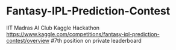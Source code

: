 # Fantasy-IPL-Prediction-Contest
IIT Madras AI Club Kaggle Hackathon https://www.kaggle.com/competitions/fantasy-ipl-prediction-contest/overview
#7th position on private leaderboard
